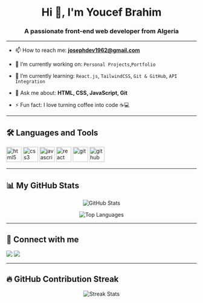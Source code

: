 <h1 align="center">Hi 👋, I'm Youcef Brahim</h1>
<h3 align="center">A passionate front-end web developer from Algeria</h3>

---

- 📫 How to reach me: **josephdev1962@gmail.com**

- 🔭 I’m currently working on: `Personal Projects`,`Portfolio`

- 🌱 I’m currently learning: `React.js`, `TailwindCSS`, `Git & GitHub`, `API Integration`

- 💬 Ask me about: **HTML, CSS, JavaScript, Git**

- ⚡ Fun fact: I love turning coffee into code ☕💻

---

## 🛠️ Languages and Tools

<p align="left">
  <img src="https://cdn.jsdelivr.net/gh/devicons/devicon/icons/html5/html5-original.svg" alt="html5" width="40" height="40"/>
  <img src="https://cdn.jsdelivr.net/gh/devicons/devicon/icons/css3/css3-original.svg" alt="css3" width="40" height="40"/>
  <img src="https://cdn.jsdelivr.net/gh/devicons/devicon/icons/javascript/javascript-original.svg" alt="javascript" width="40" height="40"/>
  <img src="https://cdn.jsdelivr.net/gh/devicons/devicon/icons/react/react-original.svg" alt="react" width="40" height="40"/>
  <img src="https://cdn.jsdelivr.net/gh/devicons/devicon/icons/git/git-original.svg" alt="git" width="40" height="40"/>
  <img src="https://cdn.jsdelivr.net/gh/devicons/devicon/icons/github/github-original.svg" alt="github" width="40" height="40"/>
</p>

---

## 📊 My GitHub Stats

<p align="center">
  <img src="https://github-readme-stats.vercel.app/api?username=joseph-cef&show_icons=true&theme=radical&count_private=true" alt="GitHub Stats"/>
</p>

<p align="center">
  <img src="https://github-readme-stats.vercel.app/api/top-langs/?username=joseph-cef&layout=compact&theme=radical" alt="Top Languages"/>
</p>

---

## 🔗 Connect with me

<p align="left">
  <a href="mailto:youcefdz0dz@gmail.com"><img src="https://img.shields.io/badge/email-D44638?style=for-the-badge&logo=gmail&logoColor=white"/></a>
  <a href="https://github.com/joseph-cef"><img src="https://img.shields.io/badge/github-181717?style=for-the-badge&logo=github&logoColor=white"/></a>
</p>

---

## 🔥 GitHub Contribution Streak

<p align="center">
  <img src="https://github-readme-streak-stats.herokuapp.com/?user=joseph-cef&theme=radical" alt="Streak Stats"/>
</p>
